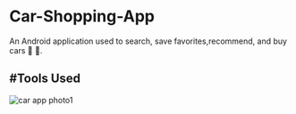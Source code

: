 # Car-Shopping-App

 An Android application used to search, save favorites,recommend, and buy cars :car:
:red_car:.

#Tools Used 
------------------------------------
![car app photo1](https://user-images.githubusercontent.com/71784734/115339312-c9f64300-a1a4-11eb-9eee-c0bb00ffcae4.png)
